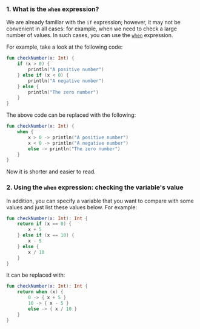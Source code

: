### 1. What is the `when` expression?

We are already familiar with the `if` expression; however,
it may not be convenient in all cases:
for example, when we need to check a large number of values.
In such cases, you can use the [`when`](https://kotlinlang.org/docs/control-flow.html#when-expression) expression.

For example, take a look at the following code:
```kotlin
fun checkNumber(x: Int) {
    if (x > 0) {
        println("A positive number")
    } else if (x < 0) {
        println("A negative number")
    } else {
        println("The zero number")
    }
}
```
The above code can be replaced with the following:
```kotlin
fun checkNumber(x: Int) {
    when {
        x > 0 -> println("A positive number")
        x < 0 -> println("A negative number")
        else -> println("The zero number")
    }
}
```
Now it is shorter and easier to read.

### 2. Using the `when` expression: checking the variable's value

In addition, you can specify a variable that you want to compare
with some values and just list these values below. For example:

```kotlin
fun checkNumber(x: Int): Int {
    return if (x == 0) {
        x + 5
    } else if (x == 10) {
        x - 5
    } else {
        x / 10
    }
}
```
It can be replaced with:
```kotlin
fun checkNumber(x: Int): Int {
    return when (x) {
        0 -> { x + 5 }
        10 -> { x - 5 }
        else -> { x / 10 }
    }
}
```